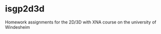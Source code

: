 isgp2d3d
========

Homework assignments for the 2D/3D with XNA course on the university of Windesheim
